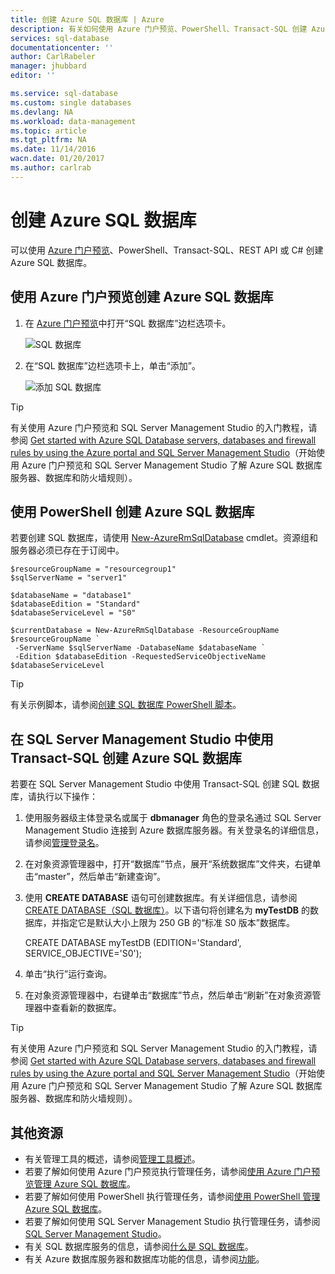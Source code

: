 ```yaml
---
title: 创建 Azure SQL 数据库 | Azure
description: 有关如何使用 Azure 门户预览、PowerShell、Transact-SQL 创建 Azure SQL 数据库的快速参考。
services: sql-database
documentationcenter: ''
author: CarlRabeler
manager: jhubbard
editor: ''

ms.service: sql-database
ms.custom: single databases
ms.devlang: NA
ms.workload: data-management
ms.topic: article
ms.tgt_pltfrm: NA
ms.date: 11/14/2016
wacn.date: 01/20/2017
ms.author: carlrab
---
```


# 创建 Azure SQL 数据库

可以使用 [Azure 门户预览](https://portal.azure.cn/)、PowerShell、Transact-SQL、REST API 或 C# 创建 Azure SQL 数据库。

## 使用 Azure 门户预览创建 Azure SQL 数据库

1. 在 [Azure 门户预览](https://portal.azure.cn/)中打开“SQL 数据库”边栏选项卡。

    ![SQL 数据库](./media/sql-database-get-started/sql-databases.png)  

2. 在“SQL 数据库”边栏选项卡上，单击“添加”。

    ![添加 SQL 数据库](./media/sql-database-get-started/add-sql-database.png)  

> [!TIP]
有关使用 Azure 门户预览和 SQL Server Management Studio 的入门教程，请参阅 [Get started with Azure SQL Database servers, databases and firewall rules by using the Azure portal and SQL Server Management Studio](./sql-database-get-started.md)（开始使用 Azure 门户预览和 SQL Server Management Studio 了解 Azure SQL 数据库服务器、数据库和防火墙规则）。
>

## 使用 PowerShell 创建 Azure SQL 数据库

若要创建 SQL 数据库，请使用 [New-AzureRmSqlDatabase](https://docs.microsoft.com/powershell/resourcemanager/azurerm.sql/v2.3.0/new-azurermsqldatabase) cmdlet。资源组和服务器必须已存在于订阅中。

```
$resourceGroupName = "resourcegroup1"
$sqlServerName = "server1"

$databaseName = "database1"
$databaseEdition = "Standard"
$databaseServiceLevel = "S0"

$currentDatabase = New-AzureRmSqlDatabase -ResourceGroupName $resourceGroupName `
 -ServerName $sqlServerName -DatabaseName $databaseName `
 -Edition $databaseEdition -RequestedServiceObjectiveName $databaseServiceLevel
```

> [!TIP]
有关示例脚本，请参阅[创建 SQL 数据库 PowerShell 脚本](./sql-database-get-started-powershell.md)。
>

## 在 SQL Server Management Studio 中使用 Transact-SQL 创建 Azure SQL 数据库

若要在 SQL Server Management Studio 中使用 Transact-SQL 创建 SQL 数据库，请执行以下操作：

1. 使用服务器级主体登录名或属于 **dbmanager** 角色的登录名通过 SQL Server Management Studio 连接到 Azure 数据库服务器。有关登录名的详细信息，请参阅[管理登录名](./sql-database-manage-logins.md)。
2. 在对象资源管理器中，打开“数据库”节点，展开“系统数据库”文件夹，右键单击“master”，然后单击“新建查询”。
3. 使用 **CREATE DATABASE** 语句可创建数据库。有关详细信息，请参阅 [CREATE DATABASE（SQL 数据库）](https://msdn.microsoft.com/zh-cn/library/dn268335.aspx)。以下语句将创建名为 **myTestDB** 的数据库，并指定它是默认大小上限为 250 GB 的“标准 S0 版本”数据库。

      CREATE DATABASE myTestDB
      (EDITION='Standard',
       SERVICE_OBJECTIVE='S0');

4. 单击“执行”运行查询。
5. 在对象资源管理器中，右键单击“数据库”节点，然后单击“刷新”在对象资源管理器中查看新的数据库。

> [!TIP]
有关使用 Azure 门户预览和 SQL Server Management Studio 的入门教程，请参阅 [Get started with Azure SQL Database servers, databases and firewall rules by using the Azure portal and SQL Server Management Studio](./sql-database-get-started.md)（开始使用 Azure 门户预览和 SQL Server Management Studio 了解 Azure SQL 数据库服务器、数据库和防火墙规则）。
>

## 其他资源
* 有关管理工具的概述，请参阅[管理工具概述](./sql-database-manage-overview.md)。
* 若要了解如何使用 Azure 门户预览执行管理任务，请参阅[使用 Azure 门户预览管理 Azure SQL 数据库](./sql-database-manage-portal.md)。
* 若要了解如何使用 PowerShell 执行管理任务，请参阅[使用 PowerShell 管理 Azure SQL 数据库](./sql-database-manage-powershell.md)。
* 若要了解如何使用 SQL Server Management Studio 执行管理任务，请参阅 [SQL Server Management Studio](./sql-database-manage-azure-ssms.md)。
* 有关 SQL 数据库服务的信息，请参阅[什么是 SQL 数据库](./sql-database-technical-overview.md)。
* 有关 Azure 数据库服务器和数据库功能的信息，请参阅[功能](./sql-database-features.md)。

<!---HONumber=Mooncake_0116_2017-->